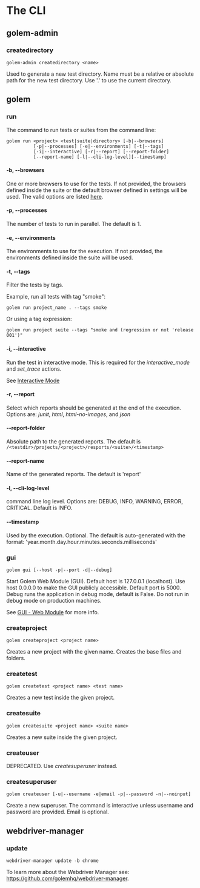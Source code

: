 The CLI
==================================================

## golem-admin

### createdirectory

```
golem-admin createdirectory <name>
```

Used to generate a new test directory.
Name must be a relative or absolute path for the new test directory.
Use '.' to use the current directory.

## golem

### run

The command to run tests or suites from the command line:

```
golem run <project> <test|suite|directory> [-b|--browsers]
          [-p|--processes] [-e|--environments] [-t|--tags]
          [-i|--interactive] [-r|--report] [--report-folder]
          [--report-name] [-l|--cli-log-level][--timestamp] 
```

#### -b, \-\-browsers

One or more browsers to use for the tests.
If not provided, the browsers defined inside the suite or the default browser defined in settings will be used.
The valid options are listed [here](browsers.html#valid-options).

#### -p, \-\-processes

The number of tests to run in parallel. The default is 1.

#### -e, \-\-environments

The environments to use for the execution.
If not provided, the environments defined inside the suite will be used.

#### -t, \-\-tags

Filter the tests by tags.

Example, run all tests with tag "smoke":

```
golem run project_name . --tags smoke
```

Or using a tag expression:

```
golem run project suite --tags "smoke and (regression or not 'release 001')"
```

#### -i, \-\-interactive

Run the test in interactive mode.
This is required for the *interactive_mode* and *set_trace* actions.

See [Interactive Mode](interactive-mode.html)

#### -r, \-\-report

Select which reports should be generated at the end of the execution.
Options are: *junit*, *html*, *html-no-images*, and *json*

#### \-\-report-folder

Absolute path to the generated reports.
The default is ```/<testdir>/projects/<project>/resports/<suite>/<timestamp>```

#### \-\-report-name

Name of the generated reports. The default is 'report'

#### \-l, \-\-cli-log-level

command line log level.
Options are: DEBUG, INFO, WARNING, ERROR, CRITICAL. Default is INFO.

#### \-\-timestamp

Used by the execution. Optional. 
The default is auto-generated with the format: 'year.month.day.hour.minutes.seconds.milliseconds' 

### gui

```
golem gui [--host -p|--port -d|--debug]
```

Start Golem Web Module (GUI).
Default host is 127.0.0.1 (localhost).
Use host 0.0.0.0 to make the GUI publicly accessible.
Default port is 5000.
Debug runs the application in debug mode, default is False.
Do not run in debug mode on production machines.

See [GUI - Web Module](gui.html) for more info.

### createproject

```
golem createproject <project name>
```

Creates a new project with the given name. Creates the base files and folders.

### createtest

```
golem createtest <project name> <test name>
```

Creates a new test inside the given project.

### createsuite

```
golem createsuite <project name> <suite name>
```

Creates a new suite inside the given project.

### createuser

DEPRECATED. Use *createsuperuser* instead.

### createsuperuser

```
golem createuser [-u|--username -e|email -p|--password -n|--noinput]
```

Create a new superuser.
The command is interactive unless username and password are provided.
Email is optional.

## webdriver-manager

### update

```
webdriver-manager update -b chrome
```

To learn more about the Webdriver Manager see: <https://github.com/golemhq/webdriver-manager>.
